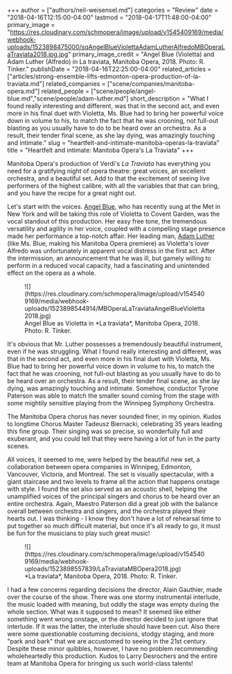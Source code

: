 +++
author = ["authors/neil-weisensel.md"]
categories = "Review"
date = "2018-04-16T12:15:00-04:00"
lastmod = "2018-04-17T11:48:00-04:00"
primary_image = "https://res.cloudinary.com/schmopera/image/upload/v1545409169/media/webhook-uploads/1523898475000/sqAngelBlueViolettaAdamLutherAlfredoMBOperaLaTraviata2018.jpg.jpg"
primary_image_credit = "Angel Blue (Violetta) and Adam Luther (Alfredo) in La traviata, Manitoba Opera, 2018. Photo: R. Tinker."
publishDate = "2018-04-16T22:25:00-04:00"
related_articles = ["articles/strong-ensemble-lifts-edmonton-opera-production-of-la-traviata.md"]
related_companies = ["scene/companies/manitoba-opera.md"]
related_people = ["scene/people/angel-blue.md","scene/people/adam-luther.md"]
short_description = "What I found really interesting and different, was that in the second act, and even more in his final duet with Violetta, Ms. Blue had to bring her powerful voice down in volume to his, to match the fact that he was crooning, not full-out blasting as you usually have to do to be heard over an orchestra. As a result, their tender final scene, as she lay dying, was amazingly touching and intimate."
slug = "heartfelt-and-intimate-manitoba-operas-la-traviata"
title = "Heartfelt and intimate: Manitoba Opera&#039;s La Traviata"
+++

Manitoba Opera's production of Verdi's *La Traviata* has everything you need for a gratifying night of opera theatre: great voices, an excellent orchestra, and a beautiful set. Add to that the excitement of seeing live performers of the highest calibre, with all the variables that that can bring, and you have the recipe for a great night out.

Let's start with the voices. [Angel Blue](/talking-with-singers-angel-blue/), who has recently sung at the Met in New York and will be taking this role of Violetta to Covent Garden, was the vocal standout of this production. Her easy free tone, the tremendous versatility and agility in her voice, coupled with a compelling stage presence made her performance a top-notch affair. Her leading man, [Adam Luther](/scene/people/adam-luther/) (like Ms. Blue, making his Manitoba Opera premiere) as Violetta's lover Alfredo was unfortunately in apparent vocal distress in the first act. After the intermission, an announcement that he was ill, but gamely willing to perform in a reduced vocal capacity, had a fascinating and unintended effect on the opera as a whole. 

<figure data-type="image">
![](https://res.cloudinary.com/schmopera/image/upload/v1545409169/media/webhook-uploads/1523898544914/MBOperaLaTraviataAngelBlueVioletta2018.jpg)
<figcaption>Angel Blue as Violetta in *La traviata*, Manitoba Opera, 2018. Photo: R. Tinker.</figcaption>
</figure>

It's obvious that Mr. Luther possesses a tremendously beautiful instrument, even if he was struggling. What I found really interesting and different, was that in the second act, and even more in his final duet with Violetta, Ms. Blue had to bring her powerful voice down in volume to his, to match the fact that he was crooning, not full-out blasting as you usually have to do to be heard over an orchestra. As a result, their tender final scene, as she lay dying, was amazingly touching and intimate. Somehow, conductor Tyrone Paterson was able to match the smaller sound coming from the stage with some mightily sensitive playing from the Winnipeg Symphony Orchestra. 

The Manitoba Opera chorus has never sounded finer, in my opinion. Kudos to longtime Chorus Master Tadeusz Biernacki, celebrating 35 years leading this fine group. Their singing was so precise, so wonderfully full and exuberant, and you could tell that they were having a lot of fun in the party scenes.

All voices, it seemed to me, were helped by the beautiful new set, a collaboration between opera companies in Winnipeg, Edmonton, Vancouver, Victoria, and Montreal. The set is visually spectacular, with a giant staircase and two levels to frame all the action that happens onstage with style. I found the set also served as an acoustic shell, helping the unamplified voices of the principal singers and chorus to be heard over an entire orchestra. Again, Maestro Paterson did a great job with the balance overall between orchestra and singers, and the orchestra played their hearts out. I was thinking - I know they don't have a lot of rehearsal time to put together so much difficult material, but once it's all ready to go, it must be fun for the musicians to play such great music!

<figure data-type="image">
![](https://res.cloudinary.com/schmopera/image/upload/v1545409169/media/webhook-uploads/1523898557839/LaTraviataMBOpera2018.jpg)
<figcaption>*La traviata*, Manitoba Opera, 2018. Photo: R. Tinker.</figcaption>
</figure>

I had a few concerns regarding decisions the director, Alain Gauthier, made over the course of the show. There was one stormy instrumental interlude, the music loaded with meaning, but oddly the stage was empty during the whole section. What was it supposed to mean? It seemed like either something went wrong onstage, or the director decided to just ignore that interlude. If it was the latter, the interlude should have been cut. Also there were some questionable costuming decisions, stodgy staging, and more "park and bark" that we are accustomed to seeing in the 21st century. Despite these minor quibbles, however, I have no problem recommending wholeheartedly this production. Kudos to Larry Desrochers and the entire team at Manitoba Opera for bringing us such world-class talents!

